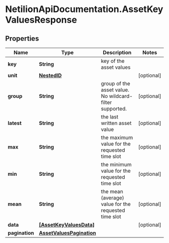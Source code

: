 # NetilionApiDocumentation.AssetKeyValuesResponse

## Properties
Name | Type | Description | Notes
------------ | ------------- | ------------- | -------------
**key** | **String** | key of the asset values | 
**unit** | [**NestedID**](NestedID.md) |  | [optional] 
**group** | **String** | group of the asset value. No wildcard-filter supported. | [optional] 
**latest** | **String** | the last written asset value | [optional] 
**max** | **String** | the maximum value for the requested time slot | [optional] 
**min** | **String** | the minimum value for the requested time slot | [optional] 
**mean** | **String** | the mean (average) value for the requested time slot | [optional] 
**data** | [**[AssetKeyValuesData]**](AssetKeyValuesData.md) |  | [optional] 
**pagination** | [**AssetValuesPagination**](AssetValuesPagination.md) |  | 
